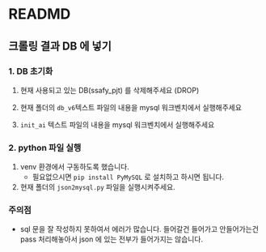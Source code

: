 # READMD



## 크롤링 결과 DB 에 넣기



### 1. DB 초기화

1. 현재 사용되고 있는 DB(ssafy_pjt) 를 삭제해주세요 (DROP)

2. 현재 폴더의 `db_v6`텍스트 파일의 내용을 mysql 워크벤치에서 실행해주세요
3. `init_ai` 텍스트 파일의 내용을 mysql 워크벤치에서 실행해주세요



### 2. python 파일 실행

1. venv 환경에서 구동하도록 했습니다.
   - 필요없으시면 `pip install PyMySQL` 로 설치하고 하시면 됩니다.
2. 현재 폴더의 `json2mysql.py` 파일을 실행시켜주세요.



### 주의점

- sql 문을 잘 작성하지 못하여서 에러가 많습니다.
  들어갈건 들어가고 안들어가는건 pass 처리해놓아서 json 에 있는 전부가 들어가지는 않습니다.



